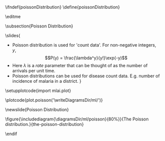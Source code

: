 \ifndef{poissonDistribution}
\define{poissonDistribution}

\editme

\subsection{Poisson Distribution}

\slides{
* Poisson distribution is used for 'count data'. For non-negative integers, $y$, 
  $$P(y) = \frac{\lambda^y}{y!}\exp(-y)$$
* Here $\lambda$ is a *rate* parameter that can be thought of as the number of arrivals per unit time.
* Poisson distributions can be used for disease count data. E.g. number of incidence of malaria in a district.
}

\setupplotcode{import mlai.plot}

\plotcode{plot.poisson('\writeDiagramsDir/ml/')}

\newslide{Poisson Distribution}

\figure{\includediagram{\diagramsDir/ml/poisson}{80%}}{The Poisson distribution.}{the-poisson-distribution}

\endif
